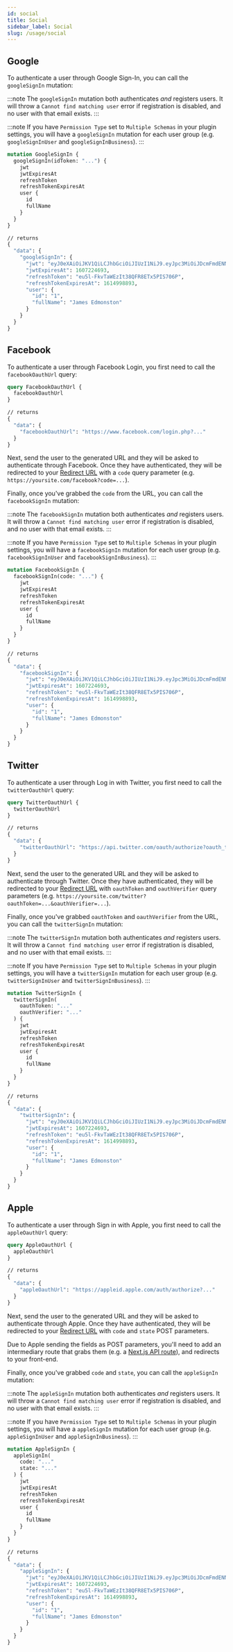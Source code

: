 ```yaml
---
id: social
title: Social
sidebar_label: Social
slug: /usage/social
---
```


## Google

To authenticate a user through Google Sign-In, you can call the `googleSignIn` mutation:

:::note
The `googleSignIn` mutation both authenticates _and_ registers users. It will throw a `Cannot find matching user` error if registration is disabled, and no user with that email exists.
:::

:::note
If you have `Permission Type` set to `Multiple Schemas` in your plugin settings, you will have a `googleSignIn` mutation for each user group (e.g. `googleSignInUser` and `googleSignInBusiness`).
:::

```graphql
mutation GoogleSignIn {
  googleSignIn(idToken: "...") {
    jwt
    jwtExpiresAt
    refreshToken
    refreshTokenExpiresAt
    user {
      id
      fullName
    }
  }
}

// returns
{
  "data": {
    "googleSignIn": {
      "jwt": "eyJ0eXAiOiJKV1QiLCJhbGciOiJIUzI1NiJ9.eyJpc3MiOiJDcmFmdENNUyIsImlhdCI6MTYwNzIyMjg5MywiZXhwIjoxNjA3MjI0NjkzLCJzdWIiOi...",
      "jwtExpiresAt": 1607224693,
      "refreshToken": "eu5l-FkvTaWEzIt38QFR8ETx5PIS706P",
      "refreshTokenExpiresAt": 1614998893,
      "user": {
        "id": "1",
        "fullName": "James Edmonston"
      }
    }
  }
}
```

## Facebook

To authenticate a user through Facebook Login, you first need to call the `facebookOauthUrl` query:

```graphql
query FacebookOauthUrl {
  facebookOauthUrl
}

// returns
{
  "data": {
    "facebookOauthUrl": "https://www.facebook.com/login.php?..."
  }
}
```

Next, send the user to the generated URL and they will be asked to authenticate through Facebook. Once they have authenticated, they will be redirected to your [Redirect URL](/settings/social#redirect-url) with a `code` query parameter (e.g. `https://yoursite.com/facebook?code=...`).

Finally, once you've grabbed the `code` from the URL, you can call the `facebookSignIn` mutation:

:::note
The `facebookSignIn` mutation both authenticates _and_ registers users. It will throw a `Cannot find matching user` error if registration is disabled, and no user with that email exists.
:::

:::note
If you have `Permission Type` set to `Multiple Schemas` in your plugin settings, you will have a `facebookSignIn` mutation for each user group (e.g. `facebookSignInUser` and `facebookSignInBusiness`).
:::

```graphql
mutation FacebookSignIn {
  facebookSignIn(code: "...") {
    jwt
    jwtExpiresAt
    refreshToken
    refreshTokenExpiresAt
    user {
      id
      fullName
    }
  }
}

// returns
{
  "data": {
    "facebookSignIn": {
      "jwt": "eyJ0eXAiOiJKV1QiLCJhbGciOiJIUzI1NiJ9.eyJpc3MiOiJDcmFmdENNUyIsImlhdCI6MTYwNzIyMjg5MywiZXhwIjoxNjA3MjI0NjkzLCJzdWIiOi...",
      "jwtExpiresAt": 1607224693,
      "refreshToken": "eu5l-FkvTaWEzIt38QFR8ETx5PIS706P",
      "refreshTokenExpiresAt": 1614998893,
      "user": {
        "id": "1",
        "fullName": "James Edmonston"
      }
    }
  }
}
```

## Twitter

To authenticate a user through Log in with Twitter, you first need to call the `twitterOauthUrl` query:

```graphql
query TwitterOauthUrl {
  twitterOauthUrl
}

// returns
{
  "data": {
    "twitterOauthUrl": "https://api.twitter.com/oauth/authorize?oauth_token=..."
  }
}
```

Next, send the user to the generated URL and they will be asked to authenticate through Twitter. Once they have authenticated, they will be redirected to your [Redirect URL](/settings/social#redirect-url-1) with `oauthToken` and `oauthVerifier` query parameters (e.g. `https://yoursite.com/twitter?oauthToken=...&oauthVerifier=...`).

Finally, once you've grabbed `oauthToken` and `oauthVerifier` from the URL, you can call the `twitterSignIn` mutation:

:::note
The `twitterSignIn` mutation both authenticates _and_ registers users. It will throw a `Cannot find matching user` error if registration is disabled, and no user with that email exists.
:::

:::note
If you have `Permission Type` set to `Multiple Schemas` in your plugin settings, you will have a `twitterSignIn` mutation for each user group (e.g. `twitterSignInUser` and `twitterSignInBusiness`).
:::

```graphql
mutation TwitterSignIn {
  twitterSignIn(
    oauthToken: "..."
    oauthVerifier: "..."
  ) {
    jwt
    jwtExpiresAt
    refreshToken
    refreshTokenExpiresAt
    user {
      id
      fullName
    }
  }
}

// returns
{
  "data": {
    "twitterSignIn": {
      "jwt": "eyJ0eXAiOiJKV1QiLCJhbGciOiJIUzI1NiJ9.eyJpc3MiOiJDcmFmdENNUyIsImlhdCI6MTYwNzIyMjg5MywiZXhwIjoxNjA3MjI0NjkzLCJzdWIiOi...",
      "jwtExpiresAt": 1607224693,
      "refreshToken": "eu5l-FkvTaWEzIt38QFR8ETx5PIS706P",
      "refreshTokenExpiresAt": 1614998893,
      "user": {
        "id": "1",
        "fullName": "James Edmonston"
      }
    }
  }
}
```

## Apple

To authenticate a user through Sign in with Apple, you first need to call the `appleOauthUrl` query:

```graphql
query AppleOauthUrl {
  appleOauthUrl
}

// returns
{
  "data": {
    "appleOauthUrl": "https://appleid.apple.com/auth/authorize?..."
  }
}
```

Next, send the user to the generated URL and they will be asked to authenticate through Apple. Once they have authenticated, they will be redirected to your [Redirect URL](/settings/social#redirect-url-2) with `code` and `state` POST parameters.

Due to Apple sending the fields as POST parameters, you'll need to add an intermediary route that grabs them (e.g. a [Next.js API route](https://nextjs.org/docs/api-routes/introduction)), and redirects to your front-end.

Finally, once you've grabbed `code` and `state`, you can call the `appleSignIn` mutation:

:::note
The `appleSignIn` mutation both authenticates _and_ registers users. It will throw a `Cannot find matching user` error if registration is disabled, and no user with that email exists.
:::

:::note
If you have `Permission Type` set to `Multiple Schemas` in your plugin settings, you will have a `appleSignIn` mutation for each user group (e.g. `appleSignInUser` and `appleSignInBusiness`).
:::

```graphql
mutation AppleSignIn {
  appleSignIn(
    code: "..."
    state: "..."
  ) {
    jwt
    jwtExpiresAt
    refreshToken
    refreshTokenExpiresAt
    user {
      id
      fullName
    }
  }
}

// returns
{
  "data": {
    "appleSignIn": {
      "jwt": "eyJ0eXAiOiJKV1QiLCJhbGciOiJIUzI1NiJ9.eyJpc3MiOiJDcmFmdENNUyIsImlhdCI6MTYwNzIyMjg5MywiZXhwIjoxNjA3MjI0NjkzLCJzdWIiOi...",
      "jwtExpiresAt": 1607224693,
      "refreshToken": "eu5l-FkvTaWEzIt38QFR8ETx5PIS706P",
      "refreshTokenExpiresAt": 1614998893,
      "user": {
        "id": "1",
        "fullName": "James Edmonston"
      }
    }
  }
}
```
